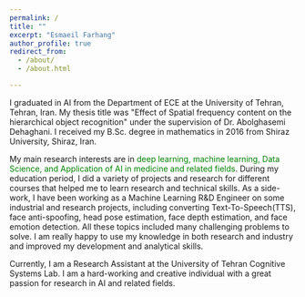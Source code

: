 ```yaml
---
permalink: /
title: ""
excerpt: "Esmaeil Farhang"
author_profile: true
redirect_from: 
  - /about/
  - /about.html

---
```

I graduated in AI from the Department of ECE at the University of Tehran, Tehran, Iran. My thesis title was "Effect of Spatial frequency content on the hierarchical object recognition" under the supervision of Dr. Abolghasemi Dehaghani. I received my B.Sc. degree in mathematics in 2016 from Shiraz University, Shiraz, Iran.  

My main research interests are in <font color="green"> deep learning, machine learning, Data Science, and Application of AI in medicine and related fields</font>. During my education period, I did a variety of projects and research for different courses that helped me to learn research and technical skills. As a side-work, I have been working as a Machine Learning R&D Engineer on some industrial and research projects, including converting Text-To-Speech(TTS), face anti-spoofing, head pose estimation, face depth estimation, and face emotion detection. All these topics included many challenging problems to solve. I am really happy to use my knowledge in both research and industry and improved my development and analytical skills. 

Currently, I am a Research Assistant at the University of Tehran Cognitive Systems Lab. I am a hard-working and creative individual with a great passion for research in AI and related fields.


<!-- I will be a senior from department of ECE at the University of Tehran, Tehran, Iran. I received my B.Sc. degree in 2016 from the Shiraz University, Shiraz, Iran. Since September 2017, I started my Master's program under the supervision of Dr. Abolghasemi Dehaghani. 

My main research interests in the <font color="green"> system and computational neuroscience, deep learning, and  machine learning.</font> As a side-work, I have been a member of HiBrainy working on some industrial projects including (TTS)Text-To-Speech, face anti-spoofing, liveness detection, head pose estimation, face depth estimation, and face emotion detection. 

All these topics include many challenging problems to solve and I'm really happy to use my learning knowledge in both research and industry. Currently, I am Research Assistant at the University of Tehran Cognitive Systems Lab. -->

